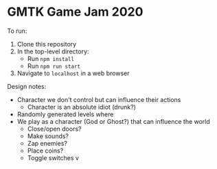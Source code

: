 # GMTK Game Jam 2020

To run:
1. Clone this repository
2. In the top-level directory:
    * Run `npm install`
    * Run `npm run start`
3. Navigate to `localhost` in a web browser



Design notes:
- Character we don't control but can influence their actions
    - Character is an absolute idiot (drunk?)
- Randomly generated levels where 
- We play as a character (God or Ghost?) that can influence the world
    - Close/open doors?
    - Make sounds?
    - Zap enemies?
    - Place coins?
    - Toggle switches v